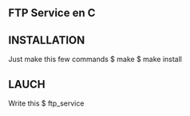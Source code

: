 ## FTP Service en C
## INSTALLATION
Just make this few commands
 $ make
 $ make install

## LAUCH

Write this
$ ftp_service